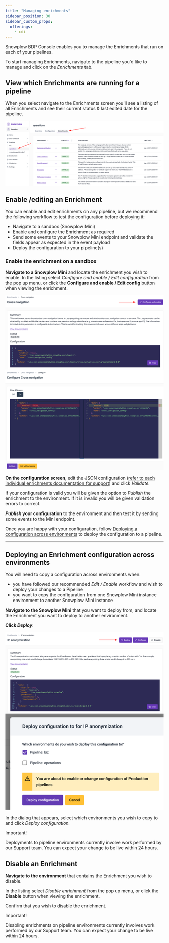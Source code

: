 ```yaml
---
title: "Managing enrichments"
sidebar_position: 30
sidebar_custom_props:
  offerings:
    - cdi
---
```



Snowplow BDP Console enables you to manage the Enrichments that run on each of your pipelines.

To start managing Enrichments, navigate to the pipeline you'd like to manage and click on the _Enrichments_ tab.


## View which Enrichments are running for a pipeline

When you select navigate to the Enrichments screen you'll see a listing of all Enrichments and see their current status & last edited date for the pipeline.

![](images/ViewEnrichments.png)


## Enable /editing an Enrichment

You can enable and edit enrichments on any pipeline, but we recommend the following workflow to test the configuration before deploying it:

- Navigate to a sandbox (Snowplow Mini)
- Enable and configure the Enrichment as required
- Send some events to your Snowplow Mini endpoint and validate the fields appear as expected in the event payload
- Deploy the configuration to your pipeline(s)

### Enable the enrichment on a sandbox

**Navigate to a Snowplow Mini** and locate the enrichment you wish to enable. In the listing select _Configure and enable / Edit configuration_ from the pop up menu, or click the **Configure and enable / Edit config** button when viewing the enrichment.

![](images/configure-and-enable.png)
![](images/view-differences.png)

**On the configuration screen**, edit the JSON configuration ([refer to each individual enrichments documentation for support](/docs/pipeline/enrichments/available-enrichments/index.md)) and click _Validate._

If your configuration is valid you will be given the option to _Publish_ the enrichment to the environment. If it is invalid you will be given validation errors to correct.

**_Publish_ your configuration** to the environment and then test it by sending some events to the Mini endpoint.

Once you are happy with your configuration, follow [Deploying a configuration across environments](#deploy) to deploy the configuration to a pipeline.

* * *

## Deploying an Enrichment configuration across environments

You will need to copy a configuration across environments when:

- you have followed our recommended _Edit / Enable_ workflow and wish to deploy your changes to a Pipeline
- you want to copy the configuration from one Snowplow Mini instance environment to another Snowplow Mini instance

**Navigate to the Snowplow Mini** that you want to deploy from, and locate the Enrichment you want to deploy to another environment.

**Click _Deploy_**:

![](images/deploy-enrichment-1.png)
![](images/deploy-enrichment-2.png)

In the dialog that appears, select which environments you wish to copy to and click _Deploy configuration._

Important!

Deployments to pipeline environments currently involve work performed by our Support team. You can expect your change to be live within 24 hours.

## Disable an Enrichment

**Navigate to the environment** that contains the Enrichment you wish to disable.

In the listing select _Disable enrichment_ from the pop up menu, or click the **Disable** button when viewing the enrichment.

Confirm that you wish to disable the enrichment.

Important!

Disabling enrichments on pipeline environments currently involves work performed by our Support team. You can expect your change to be live within 24 hours.
